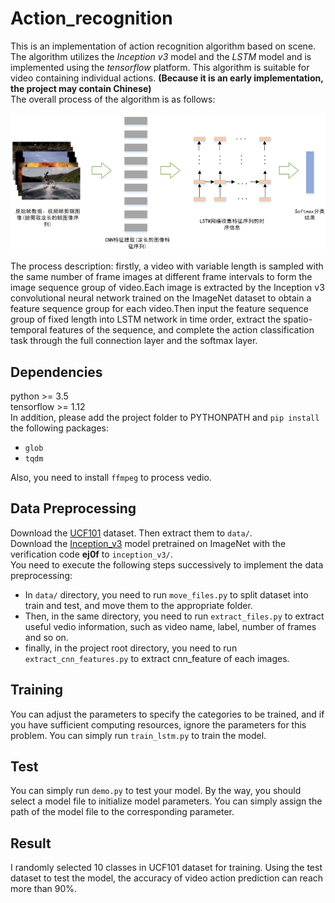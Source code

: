 # Action_recognition #
This is an implementation of action recognition algorithm based on scene. The algorithm utilizes the *Inception v3* model and the *LSTM* model and is implemented using the *tensorflow* platform. This algorithm is suitable for video containing individual actions. **(Because it is an early implementation, the project may contain Chinese)**  
The overall process of the algorithm is as follows:  
<div align=center><img src="framework.png"></div>

The process description: firstly, a video with variable length is sampled with the same number of frame images at different frame intervals to form the image sequence group of video.Each image is extracted by the Inception v3 convolutional neural network trained on the ImageNet dataset to obtain a feature sequence group for each video.Then input the feature sequence group of fixed length into LSTM network in time order, extract the spatio-temporal features of the sequence, and complete the action classification task through the full connection layer and the softmax layer.  

## Dependencies ##
python >= 3.5  
tensorflow >= 1.12  
In addition, please add the project folder to PYTHONPATH and `pip install` the following packages:  
- `glob`  
- `tqdm`

Also, you need to install `ffmpeg` to process vedio.

## Data Preprocessing ##
Download the [UCF101](https://www.crcv.ucf.edu/data/UCF101.php) dataset. Then extract them to `data/`.  
Download the [Inception_v3](https://pan.baidu.com/s/1X8BpCssc1SwCYa7Lkn4UzQ) model pretrained on ImageNet with the verification code **ej0f** to `inception_v3/`.  
You need to execute the following steps successively to implement the data preprocessing:  
- In `data/` directory, you need to run `move_files.py` to split dataset into train and test, and move them to the appropriate folder.  
- Then, in the same directory, you need to run `extract_files.py` to extract useful vedio information, such as video name, label, number of frames and so on.  
- finally, in the project root directory, you need to run `extract_cnn_features.py` to extract cnn_feature of each images.

## Training ##
You can adjust the parameters to specify the categories to be trained, and if you have sufficient computing resources, ignore the parameters for this problem. You can simply run `train_lstm.py` to train the model.  

## Test ##  
You can simply run `demo.py` to test your model. By the way, you should select a model file to initialize model parameters. You can simply assign the path of the model file to the corresponding parameter.  

## Result ##
I randomly selected 10 classes in UCF101 dataset for training. Using the test dataset to test the model, the accuracy of video action prediction can reach more than 90%.
